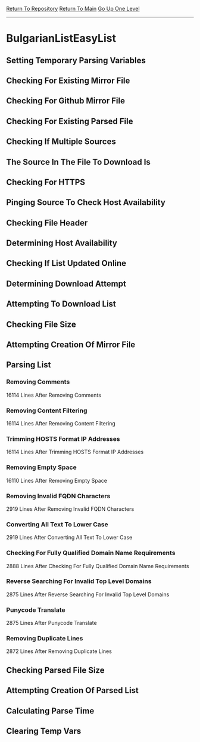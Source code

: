 [Return To Repository](https://github.com/bast69/piholeparser/)
[Return To Main](https://github.com/bast69/piholeparser/blob/master/RecentRunLogs/Mainlog.md)
[Go Up One Level](https://github.com/bast69/piholeparser/blob/master/RecentRunLogs/TopLevelScripts/30-Processing-External-Blacklists.md)
____________________________________
# BulgarianListEasyList
## Setting Temporary Parsing Variables
## Checking For Existing Mirror File
## Checking For Github Mirror File
## Checking For Existing Parsed File
## Checking If Multiple Sources
## The Source In The File To Download Is
## Checking For HTTPS
## Pinging Source To Check Host Availability
## Checking File Header
## Determining Host Availability
## Checking If List Updated Online
## Determining Download Attempt
## Attempting To Download List
## Checking File Size
## Attempting Creation Of Mirror File
## Parsing List
### Removing Comments
16114 Lines After Removing Comments
### Removing Content Filtering
16114 Lines After Removing Content Filtering
### Trimming HOSTS Format IP Addresses
16114 Lines After Trimming HOSTS Format IP Addresses
### Removing Empty Space
16110 Lines After Removing Empty Space
### Removing Invalid FQDN Characters
2919 Lines After Removing Invalid FQDN Characters
### Converting All Text To Lower Case
2919 Lines After Converting All Text To Lower Case
### Checking For Fully Qualified Domain Name Requirements
2888 Lines After Checking For Fully Qualified Domain Name Requirements
### Reverse Searching For Invalid Top Level Domains
2875 Lines After Reverse Searching For Invalid Top Level Domains
### Punycode Translate
2875 Lines After Punycode Translate
### Removing Duplicate Lines
2872 Lines After Removing Duplicate Lines
## Checking Parsed File Size
## Attempting Creation Of Parsed List
## Calculating Parse Time
## Clearing Temp Vars
